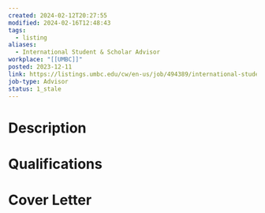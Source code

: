 ```yaml
---
created: 2024-02-12T20:27:55
modified: 2024-02-16T12:48:43
tags:
  - listing
aliases:
  - International Student & Scholar Advisor
workplace: "[[UMBC]]"
posted: 2023-12-11
link: https://listings.umbc.edu/cw/en-us/job/494389/international-student-and-scholar-advisor
job-type: Advisor
status: 1_stale
---
```

# Description

# Qualifications

# Cover Letter
